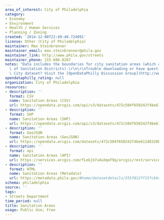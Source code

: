 ```yaml
---
area_of_interest: City of Philadelphia
category:
- Economy
- Environment
- Health / Human Services
- Planning / Zoning
created: '2014-12-08T22:49:48.724091'
license: Other (City of Philadelphia)
maintainer: Max Steinbrenner
maintainer_email: max.steinbrenner@phila.gov
maintainer_link: http://www.phila.gov/streets
maintainer_phone: 215-686-8287
notes: "Data includes the boundaries for city sanitation areas (which are aggregations\
  \ of Sanitation Districts).\r\n\r\nTrouble downloading or have questions about this\
  \ City dataset? Visit the [OpenDataPhilly Discussion Group](http://www.phila.gov/data/discuss/)"
opendataphilly_rating: null
organization: City of Philadelphia
resources:
- description: ''
  format: CSV
  name: Sanitation Areas (CSV)
  url: https://opendata.arcgis.com/api/v3/datasets/472c504f650242f4be612d8320b89c86_0/downloads/data?format=csv&spatialRefId=4326
- description: ''
  format: SHP
  name: Sanitation Areas (SHP)
  url: https://opendata.arcgis.com/api/v3/datasets/472c504f650242f4be612d8320b89c86_0/downloads/data?format=shp&spatialRefId=4326
- description: ''
  format: GeoJSON
  name: Sanitation Areas (GeoJSON)
  url: https://opendata.arcgis.com/datasets/472c504f650242f4be612d8320b89c86_0.geojson
- description: ''
  format: api
  name: Sanitation Areas (API)
  url: https://services.arcgis.com/fLeGjb7u4uXqeF9q/arcgis/rest/services/Sanitation_Areas/FeatureServer/0/query?outFields=*&where=1%3D1
- description: ''
  format: HTML
  name: Sanitation Areas (Metadata)
  url: https://metadata.phila.gov/#home/datasetdetails/555f812ff15fcb6c6ed4411f/representationdetails/55438a869b989a05172d0d02/
schema: philadelphia
source: ''
tags:
- Streets Department
time_period: null
title: Sanitation Areas
usage: Public Use; Free
---
```

